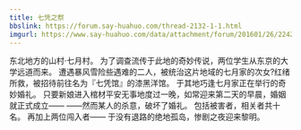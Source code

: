 ```yaml
---
title: 七凭之祭
bbslink: https://forum.say-huahuo.com/thread-2132-1-1.html
imgurl: https://www.say-huahuo.com/data/attachment/forum/201601/26/224234wouo6n32rq6bugbq.jpg
---
```


东北地方的山村·七月村。
为了调查流传于此地的奇妙传说，两位学生从东京的大学远道而来。
遭遇暴风雪险些遇难的二人，被统治这片地域的七月家的次女?红绪所救，被招待前往名为『七凭馆』的漆黑洋馆。
于其地巧逢七月家正在举行的奇妙婚礼。
只要新娘进入棺材平安无事地度过一晚，如常迎来第二天的早晨，婚姻就正式成立——
——然而某人的杀意，破坏了婚礼。
包括被害者，相关者共十名。
再加上两位闯入者——
于没有退路的绝地孤岛，惨剧之夜迎来黎明。<!--more-->
